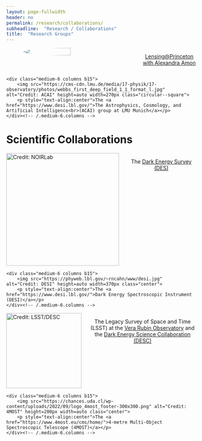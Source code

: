 ```yaml
---
layout: page-fullwidth
header: no
permalink: /research/collaborations/
subheadline:  "Research / Collaborations"
title:  "Research Groups"
---
```

<style>.circular--square { border-radius: 50%; display: block; margin-left: auto; margin-right: auto; width: 50%;}</style>

<div class="row t60">
    <div class="medium-6 columns b15">
        <img src="https://web.astro.princeton.edu/sites/g/files/toruqf1486/files/styles/3x4_750w_1000h/public/2023-10/alex.jpg?itok=RwR89BEe" alt="" height=auto width=200px class="circular--square">
        <p style="text-align:center"><a href="https://alexandraamon.com/">Lensing@Princeton<br>with Alexandra Amon</a></p>
    </div><!-- /.medium-6.columns -->

    <div class="medium-6 columns b15">
        <img src="https://cms-cdn.lmu.de/media/17-physik/17-observatory/photos/webbs_first_deep_field_1_1_format_l.jpg" alt="Credit: ACAI" height=auto width=270px class="circular--square">
        <p style="text-align:center">The <a href="https://www.desi.lbl.gov/">The Astrophysics, Cosmology, and Artificial Intelligence<br>(ACAI) group at LMU Munich</a></p>
    </div><!-- /.medium-6.columns -->
</div><!-- /.row -->
<h1>Scientific Collaborations</h1>
<div class="row t60">
    <div class="medium-6 columns b15">
        <img src="https://noirlab.edu/public/media/archives/logos/screen/logo044.jpg" alt="Credit: NOIRLab" height=auto width=300px class="center">
        <p style="text-align:center">The <a href="https://www.darkenergysurvey.org/">Dark Energy Survey (DES)</a></p>
    </div><!-- /.medium-6.columns -->

    <div class="medium-6 columns b15">
        <img src="https://phyweb.lbl.gov/~rncahn/www/desi.jpg" alt="Credit: DESI" height=auto width=370px class="center">
        <p style="text-align:center">The <a href="https://www.desi.lbl.gov/">Dark Energy Spectroscopic Instrument (DESI)</a></p>
    </div><!-- /.medium-6.columns -->
</div><!-- /.row -->
<div class="row t60">
    <div class="medium-6 columns b15">
        <img src="https://lsstdesc.org/assets/img/logo.png" alt="Credit: LSST/DESC" height=200px width=auto class="center">
        <p style="text-align:center">The Legacy Survey of Space and Time (LSST) at the <a href="https://rubinobservatory.org/">Vera Rubin Observatory</a> and the <a href="https://lsstdesc.org/">Dark Energy Science Collaboration (DESC)</a></p>
    </div><!-- /.medium-6.columns -->

    <div class="medium-6 columns b15">
        <img src="https://chances.uda.cl/wp-content/uploads/2022/09/logo_4most_footer-300x300.png" alt="Credit: 4MOST" height=200px width=auto class="center">
        <p style="text-align:center">The <a href="https://www.4most.eu/cms/home/">4-metre Multi-Object Spectroscopic Telescope (4MOST)</a></p>
    </div><!-- /.medium-6.columns -->
</div><!-- /.row -->
